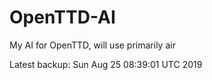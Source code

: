 # OpenTTD-AI
My AI for OpenTTD, will use primarily air

Latest backup: Sun Aug 25 08:39:01 UTC 2019
